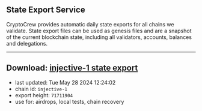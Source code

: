 ## State Export Service
CryptoCrew provides automatic daily state exports for all chains we validate. State export files can be used as genesis files and are a snapshot of the current blockchain state, including all validators, accounts, balances and delegations.

---
**Download: [injective-1 state export](https://dl-eu2.ccvalidators.com/SERVICE/injective/injective-1_export_71711904.json)**
---

- last updated: Tue May 28 2024 12:24:02
- chain id: `injective-1`
- export height: `71711904`
- use for: airdrops, local tests, chain recovery

